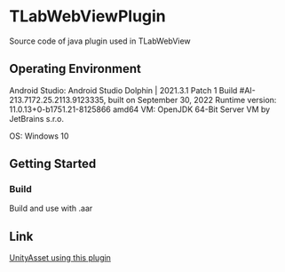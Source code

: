 # TLabWebViewPlugin
Source code of java plugin used in TLabWebView

## Operating Environment
Android Studio:
 Android Studio Dolphin | 2021.3.1 Patch 1
 Build #AI-213.7172.25.2113.9123335, built on September 30, 2022
 Runtime version: 11.0.13+0-b1751.21-8125866 amd64
 VM: OpenJDK 64-Bit Server VM by JetBrains s.r.o.

OS: Windows 10    

## Getting Started
### Build
Build and use with .aar

## Link
[UnityAsset using this plugin](https://github.com/TLabAltoh/TLabWebView)
